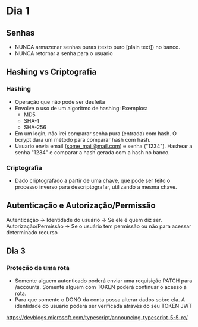 # Dia 1

## Senhas

- NUNCA armazenar senhas puras (texto puro [plain text]) no banco.
- NUNCA retornar a senha para o usuario

## Hashing vs Criptografia

### Hashing

- Operação que não pode ser desfeita
- Envolve o uso de um algoritmo de hashing:
  Exemplos:
  - MD5
  - SHA-1
  - SHA-256
- Em um login, não irei comparar senha pura (entrada) com hash. O bcrypt dara um método para comparar hash com hash.
- Usuario envia email (some_mail@mail.com) e senha ("1234"). Hashear a senha "1234" e comparar a hash gerada com a hash no banco.

### Criptografia

- Dado criptografado a partir de uma chave, que pode ser feito o processo inverso para descriptografar, utilizando a mesma chave.

## Autenticação e Autorização/Permissão

Autenticação -> Identidade do usuário -> Se ele é quem diz ser.
Autorização/Permissão -> Se o usuário tem permissão ou não para acessar determinado recurso

## Dia 3

### Proteção de uma rota

- Somente alguem autenticado poderá enviar uma requisição PATCH para /accounts. Somente alguem com TOKEN poderá continuar o acesso a rota.
- Para que somente o DONO da conta possa alterar dados sobre ela. A identidade do usuario poderá ser verificada através do seu TOKEN JWT

https://devblogs.microsoft.com/typescript/announcing-typescript-5-5-rc/

